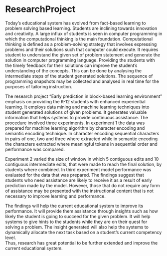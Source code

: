 # ResearchProject

 Today’s educational system has evolved from fact-based learning to problem solving based learning. Students are inclining towards innovation and creativity.
 A large influx of students is seen in computer programming in which the computational thinking is the main foundation.
 Computational thinking is defined as a problem-solving strategy that involves expressing problems and their solutions such that computer could execute. 
 It requires student to understand the given set of problem statement and generate the solution in computer programming language.
 Providing the students with the timely feedback for their solutions can improve the student’s understanding of the concepts. 
 This can be done by analysing the intermediate steps of the student generated solutions. 
 The sequence of programming snapshots may be collected and analysed in real time for the purposes of tailoring instruction.
 
 The research project “Early prediction in block-based learning environment” emphasis on providing the K-12 students with enhanced experiential learning. 
 It employs data mining and machine learning techniques into student generated solutions of given problems. 
 It generates valuable information that helps systems to provide continuous assistance.
 The procedure involved three experiments. In experiment 1 the data was prepared for machine learning algorithm by character encoding and semantic encoding technique.
 In character encoding sequential characters in pairs of one, two and three where extracted while in semantic encoding the characters extracted where meaningful tokens in sequential order and performance was compared.  
 
 Experiment 2 varied the size of window in which 5 contiguous edits and 10 contiguous intermediate edits, that were made to reach the final solution, by students where combined.
 In third experiment model performance was evaluated for the data that was prepared. 
 The findings suggest that students who need assistance are likely to receive it as a result of early prediction made by the model. 
 However, those that do not require any form of assistance may be presented with the instructional content that is not necessary to improve learning and performance. 
 
 The findings will help the current educational system to improve its performance.
 It will provide them assistance through insights such as how likely the student is going to succeed for the given problem.
 It will help systems to give hints to the students while they are on their quest for solving a problem. 
 The insight generated will also help the systems to dynamically allocate the next task based on a student’s current competency level.  
 Thus, research has great potential to be further extended and improve the current educational system. 

